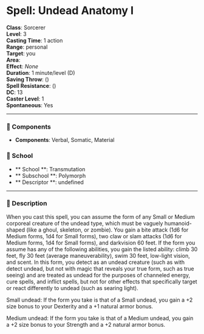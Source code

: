 
# Spell: Undead Anatomy I
**Class**: Sorcerer  
**Level**: 3  
**Casting Time**: 1 action  
**Range**: personal  
**Target**: you  
**Area**:   
**Effect**: _None_  
**Duration**: 1 minute/level (D)  
**Saving Throw**:  ()  
**Spell Resistance**:  ()  
**DC**: 13  
**Caster Level**: 1  
**Spontaneous**: Yes

---

### 🔮 Components
- **Components**: Verbal, Somatic, Material

### 🏫 School
- ** School **: Transmutation
- ** Subschool **: Polymorph
- ** Descriptor **: undefined
---

### 📜 Description
When you cast this spell, you can assume the form of any Small or Medium corporeal creature of the undead type, which must be vaguely humanoid-shaped (like a ghoul, skeleton, or zombie). You gain a bite attack (1d6 for Medium forms, 1d4 for Small forms), two claw or slam attacks (1d6 for Medium forms, 1d4 for Small forms), and darkvision 60 feet. If the form you assume has any of the following abilities, you gain the listed ability: climb 30 feet, fly 30 feet (average maneuverability), swim 30 feet, low-light vision, and scent. In this form, you detect as an undead creature (such as with detect undead, but not with magic that reveals your true form, such as true seeing) and are treated as undead for the purposes of channeled energy, cure spells, and inflict spells, but not for other effects that specifically target or react differently to undead (such as searing light).

Small undead: If the form you take is that of a Small undead, you gain a +2 size bonus to your Dexterity and a +1 natural armor bonus.

Medium undead: If the form you take is that of a Medium undead, you gain a +2 size bonus to your Strength and a +2 natural armor bonus.
